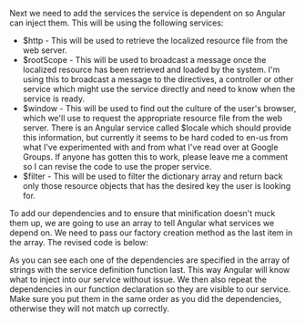 Next we need to add the services the service is dependent on so Angular can inject them. This will be using the following services:

* $http - This will be used to retrieve the localized resource file from the web server.
* $rootScope - This will be used to broadcast a message once the localized resource has been retrieved and loaded by the system. I'm using this to broadcast a message to the directives, a controller or other service which might use the service directly and need to know when the service is ready.
* $window - This will be used to find out the culture of the user's browser, which we'll use to request the appropriate resource file from the web server. There is an Angular service called $locale which should provide this information, but currently it seems to be hard coded to en-us from what I've experimented with and from what I've read over at Google Groups. If anyone has gotten this to work, please leave me a comment so I can revise the code to use the proper service.
* $filter - This will be used to filter the dictionary array and return back only those resource objects that has the desired key the user is looking for.

To add our dependencies and to ensure that minification doesn't muck them up, we are going to use an array to tell Angular what services we depend on. We need to pass our factory creation method as the last item in the array. The revised code is below:

As you can see each one of the dependencies are specified in the array of strings with the service definition function last. This way Angular will know what to inject into our service without issue. We then also repeat the dependencies in our function declaration so they are visible to our service. Make sure you put them in the same order as you did the dependencies, otherwise they will not match up correctly.
